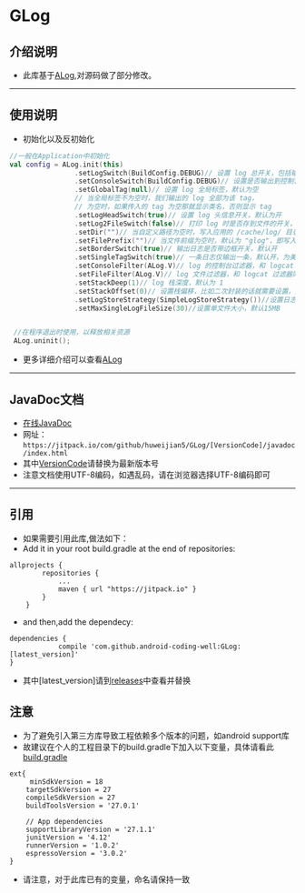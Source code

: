 # GLog
## 介绍说明
* 此库基于[ALog](https://github.com/Blankj/ALog),对源码做了部分修改。
---
## 使用说明
* 初始化以及反初始化
```kotlin
//一般在Application中初始化
val config = ALog.init(this)
                .setLogSwitch(BuildConfig.DEBUG)// 设置 log 总开关，包括输出到控制台和文件，默认开
                .setConsoleSwitch(BuildConfig.DEBUG)// 设置是否输出到控制台开关，默认开
                .setGlobalTag(null)// 设置 log 全局标签，默认为空
                // 当全局标签不为空时，我们输出的 log 全部为该 tag，
                // 为空时，如果传入的 tag 为空那就显示类名，否则显示 tag
                .setLogHeadSwitch(true)// 设置 log 头信息开关，默认为开
                .setLog2FileSwitch(false)// 打印 log 时是否存到文件的开关，默认关
                .setDir("")// 当自定义路径为空时，写入应用的 /cache/log/ 目录中
                .setFilePrefix("")// 当文件前缀为空时，默认为 "glog"，即写入文件为 "glog-yyyy-MM-dd.txt"
                .setBorderSwitch(true)// 输出日志是否带边框开关，默认开
                .setSingleTagSwitch(true)// 一条日志仅输出一条，默认开，为美化 AS 3.1 的 Logcat
                .setConsoleFilter(ALog.V)// log 的控制台过滤器，和 logcat 过滤器同理，默认 Verbose
                .setFileFilter(ALog.V)// log 文件过滤器，和 logcat 过滤器同理，默认 Verbose
                .setStackDeep(1)// log 栈深度，默认为 1
                .setStackOffset(0)// 设置栈偏移，比如二次封装的话就需要设置，默认为 0
                .setLogStoreStrategy(SimpleLogStoreStrategy())//设置日志存储策略
                .setMaxSingleLogFileSize(30)//设置单文件大小，默认15MB


 //在程序退出时使用，以释放相关资源
 ALog.uninit();
```
* 更多详细介绍可以查看[ALog](https://github.com/Blankj/ALog)
---
## JavaDoc文档

* [在线JavaDoc](https://jitpack.io/com/github/huweijian5/GLog/1.0.0/javadoc/index.html)
* 网址：`https://jitpack.io/com/github/huweijian5/GLog/[VersionCode]/javadoc/index.html`
* 其中[VersionCode](https://github.com/huweijian5/GLog/releases)请替换为最新版本号
* 注意文档使用UTF-8编码，如遇乱码，请在浏览器选择UTF-8编码即可

---
## 引用

* 如果需要引用此库,做法如下：
* Add it in your root build.gradle at the end of repositories:
```
allprojects {
		repositories {
			...
			maven { url "https://jitpack.io" }
		}
	}
```
* and then,add the dependecy:
```
dependencies {
	        compile 'com.github.android-coding-well:GLog:[latest_version]'
}
```
* 其中[latest_version]请到[releases](https://github.com/huweijian5/GLog/releases)中查看并替换

## 注意
* 为了避免引入第三方库导致工程依赖多个版本的问题，如android support库
* 故建议在个人的工程目录下的build.gradle下加入以下变量，具体请看此[build.gradle](https://github.com/huweijian5/项目名称/blob/master/build.gradle)
```
ext{
     minSdkVersion = 18
    targetSdkVersion = 27
    compileSdkVersion = 27
    buildToolsVersion = '27.0.1'

    // App dependencies
    supportLibraryVersion = '27.1.1'
    junitVersion = '4.12'
    runnerVersion = '1.0.2'
    espressoVersion = '3.0.2'
}
```
* 请注意，对于此库已有的变量，命名请保持一致
